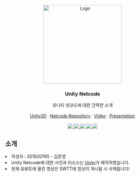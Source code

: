 <!-- PROJECT LOGO -->
<div align="center">
  <a href="https://github.com/osamhack2021/app_web_dronai_62bn">
    <img      
      src="https://user-images.githubusercontent.com/36218321/172825713-f95d8b00-ee94-4643-bee9-bb17bed99103.png"
      alt="Logo" width="256px" height="256px">
  </a>

  <h3 align="center">Unity Netcode</h3>

  <p align="center">
    유니티 넷코드에 대한 간략한 소개
    <br />
    <br />
    <a href="https://unity.com/" target="_blank">Unity3D</a>
    ·
    <a href="https://github.com/Unity-Technologies/com.unity.netcode.gameobjects" target="_blank">Netcode Repository</a>
    ·
    <a href="https://youtu.be/PCbJuSWBbrc" target="_blank">Video</a>
    ·
    <a href="https://github.com/LINEARJUN/SWTT-Unity-Netcode-Explanation/files/8869537/Presentation.pdf" target="_blank">Presentation</a>
    <br />
    <br />
    <a href="https://github.com/LINEARJUN/SWTT-Unity-Netcode-Explanation/graphs/contributors">
      <img src="https://img.shields.io/github/contributors/LINEARJUN/SWTT-Unity-Netcode-Explanation.svg?style=for-the-badge" />
    </a>
    <a href="https://github.com/LINEARJUN/SWTT-Unity-Netcode-Explanation/network/members">
      <img src="https://img.shields.io/github/forks/LINEARJUN/SWTT-Unity-Netcode-Explanation.svg?style=for-the-badge" />
    </a>
    <a href="https://github.com/LINEARJUN/SWTT-Unity-Netcode-Explanation/stargazers">
      <img src="https://img.shields.io/github/stars/LINEARJUN/SWTT-Unity-Netcode-Explanation.svg?style=for-the-badge" />
    </a>
    <a href="https://github.com/LINEARJUN/SWTT-Unity-Netcode-Explanation/issues">
      <img src="https://img.shields.io/github/issues/LINEARJUN/SWTT-Unity-Netcode-Explanation.svg?style=for-the-badge" />
    </a>
    <a href="https://github.com/LINEARJUN/SWTT-Unity-Netcode-Explanation/blob/master/License.md">
      <img src="https://img.shields.io/github/license/LINEARJUN/SWTT-Unity-Netcode-Explanation.svg?style=for-the-badge" />
    </a>
  </p>
</div>

<h2>소개</h2>
<li>작성자 : 201920765 - 김준영</li>
<li>Unity Netcode에 대한 사진과 리소스는 <a href="https://unity.com">Unity</a>가 제작하였습니다.</li>
<li>현재 유뷰트에 올린 영상은 SWTT에 영상이 게시될 시 삭제됩니다!</li>

